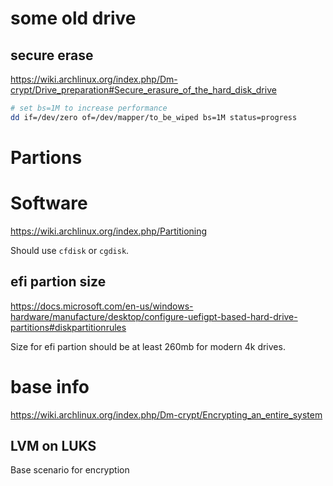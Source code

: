 # some old drive

## secure erase

https://wiki.archlinux.org/index.php/Dm-crypt/Drive_preparation#Secure_erasure_of_the_hard_disk_drive
```bash
# set bs=1M to increase performance
dd if=/dev/zero of=/dev/mapper/to_be_wiped bs=1M status=progress
```

# Partions

# Software
https://wiki.archlinux.org/index.php/Partitioning

Should use `cfdisk` or `cgdisk`.

## efi partion size
https://docs.microsoft.com/en-us/windows-hardware/manufacture/desktop/configure-uefigpt-based-hard-drive-partitions#diskpartitionrules

Size for efi partion should be at least 260mb for modern 4k drives.



# base info 
https://wiki.archlinux.org/index.php/Dm-crypt/Encrypting_an_entire_system

## LVM on LUKS

Base scenario for encryption

